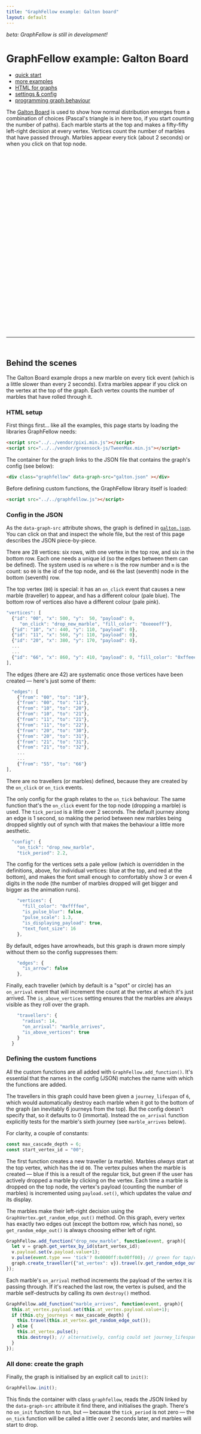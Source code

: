 ```yaml
---
title: "GraphFellow example: Galton board"
layout: default
---
```


_beta: GraphFellow is still in development!_

# GraphFellow example: Galton Board

* [quick start](../index)
* [more examples](../examples)
* [HTML for graphs](../html)
* [settings & config](../settings)
* [programming graph behaviour](../behaviour)

<style>
  .graphfellow {
    width: 100%;
    height: 50vw;
  }  
</style>
<script src="../../vendor/pixi.min.js"></script>
<script src="../../vendor/greensock-js/TweenMax.min.js"></script>

The [Galton Board](https://en.wikipedia.org/wiki/Bean_machine) is used to show
how normal distribution emerges from a combination of choices (Pascal's
triangle is in here too, if you start counting the number of paths). Each
marble starts at the top and makes a fifty-fifty left-right decision at every
vertex. Vertices count the number of marbles that have passed through. Marbles
appear every tick (about 2 seconds) or when you click on that top node.

<div class="graphfellow" data-graph-src="galton.json" ></div>

<script src="../../graphfellow.js"></script>
<script>
  const max_cascade_depth = 6;
  const start_vertex_id = "00";

  GraphFellow.add_function("drop_new_marble", function(event, graph){
    let v = graph.get_vertex_by_id(start_vertex_id);
    v.payload.set(v.payload.value+1);
    v.pulse(event.type === 'tick'? 0x0000ff:0x00ff00); // green for tap/click
    graph.create_traveller({"at_vertex": v}).travel(v.get_random_edge_out());
  });

  GraphFellow.add_function("marble_arrives", function(event, graph){
    let t = this;
    t.at_vertex.payload.set(t.at_vertex.payload.value+1);
    if (t.qty_journeys < max_cascade_depth) {
      t.travel(t.at_vertex.get_random_edge_out());
    } else {
      t.at_vertex.pulse();
      t.destroy(); // alternatively, config could set journey_lifespan: 6
    }
  });

  GraphFellow.init();
</script>

<hr style="margin-bottom:4em"/>

## Behind the scenes

The Galton Board example drops a new marble on every tick event (which is a
little slower than every 2 seconds). Extra marbles appear if you click on the
vertex at the top of the graph. Each vertex counts the number of marbles that
have rolled through it.

### HTML setup

First things first... like all the examples, this page starts
by loading the libraries GraphFellow needs:

```html
<script src="../../vendor/pixi.min.js"></script>
<script src="../../vendor/greensock-js/TweenMax.min.js"></script>
```
The container for the graph links to the JSON file that contains the graph's
config (see below):

```html
<div class="graphfellow" data-graph-src="galton.json" ></div>
```

Before defining custom functions, the GraphFellow library itself is loaded:

```html
<script src="../../graphfellow.js"></script>
```

### Config in the JSON

As the `data-graph-src` attribute shows, the graph is defined in
[`galton.json`](galton.json). You can click on that and
inspect the whole file, but the rest of this page describes the JSON
piece-by-piece.

There are 28 vertices: six rows, with one vertex in the top row, and six in the
bottom row. Each one needs a unique id (so the edges between them can be
defined). The system used is `nm` where `n` is the row number and `m` is the
count: so `00` is the id of the top node, and `66` the last (seventh) node in the
bottom (seventh) row.

The top vertex (`00`) is special: it has an `on_click` event that causes a new
marble (traveller) to appear, and has a different colour (pale blue). The bottom
row of vertices also have a different colour (pale pink).

```javascript
"vertices": [
  {"id": "00", "x": 500, "y":  50, "payload": 0,
     "on_click": "drop_new_marble", "fill_color": "0xeeeeff"},
  {"id": "10", "x": 440, "y": 110, "payload": 0},
  {"id": "11", "x": 560, "y": 110, "payload": 0},
  {"id": "20", "x": 380, "y": 170, "payload": 0},
  ...
  ...
  {"id": "66", "x": 860, "y": 410, "payload": 0, "fill_color": "0xffeeee"}
],
```

The edges (there are 42) are systematic once those vertices have been created —
here's just some of them:

```javascript
  "edges": [
    {"from": "00", "to": "10"},
    {"from": "00", "to": "11"},
    {"from": "10", "to": "20"},
    {"from": "10", "to": "21"},
    {"from": "11", "to": "21"},
    {"from": "11", "to": "22"},
    {"from": "20", "to": "30"},
    {"from": "20", "to": "31"},
    {"from": "21", "to": "31"},
    {"from": "21", "to": "32"},
    ...
    ...
    {"from": "55", "to": "66"}
],
```

There are no travellers (or marbles) defined, because they are created by
the `on_click` or `on_tick` events.

The only config for the graph relates to the `on_tick` behaviour. The same 
function that's the `on_click` event for the top node (dropping a marble)
is used. The `tick_period` is a little over 2 seconds. The default journey
along an edge is 1 second, so making the period between new marbles being
dropped slightly out of synch with that makes the behaviour a little more
aesthetic.

```javascript
  "config": {
    "on_tick": "drop_new_marble",
    "tick_period": 2.2,
```

The config for the vertices sets a pale yellow (which is overridden in the
definitions, above, for individual vertices: blue at the top, and red at the
bottom), and makes the font small enough to comfortably show 3 or even 4 digits
in the node (the number of marbles dropped will get bigger and bigger as the
animation runs).

```javascript
    "vertices": {
      "fill_color": "0xffffee",
      "is_pulse_blur": false,
      "pulse_scale": 1.3,
      "is_displaying_payload": true,
      "text_font_size": 16
    },
```

By default, edges have arrowheads, but this graph is drawn more simply without them
so the config suppresses them:

```javascript
    "edges": {
      "is_arrow": false
    },
```

Finally, each traveller (which by default is a "spot" or circle) has an `on_arrival` event
that will increment the count at the vertex at which it's just arrived. The `is_above_vertices`
setting ensures that the marbles are always visible as they roll over the graph.

```javascript
    "travellers": {
      "radius": 14,
      "on_arrival": "marble_arrives",
      "is_above_vertices": true
    }
  } 
```

### Defining the custom functions

All the custom functions are all added with `GraphFellow.add_function()`. It's
essential that the names in the config (JSON) matches the name with which the
functions are added.

The travellers in this graph could have been given a `journey_lifespan` of `6`,
which would automatically destroy each marble when it got to the bottom of the
graph (an inevitably 6 journeys from the top). But the config doesn't specify
that, so it defaults to 0 (immortal). Instead the `on_arrival` function
explicitly tests for the marble's sixth journey (see `marble_arrives` below).

For clarity, a couple of constants:

```javascript
const max_cascade_depth = 6;
const start_vertex_id = "00";
```

The first function creates a new traveller (a marble). Marbles _always_ start
at the top vertex, which has the id `00`. The vertex pulses when the marble is
created — blue if this is a result of the regular tick, but green if the user
has actively dropped a marble by clicking on the vertex. Each time a marble is
dropped on the top node, the vertex's payload (counting the number of marbles)
is incremented using `payload.set()`, which updates the value _and_ its display.


The marbles make their left-right decision using the
`GraphVertex.get_random_edge_out()` method. On this graph, every vertex has
exactly two edges out (except the bottom row, which has none), so
`get_random_edge_out()` is always choosing either left of right.

```javascript
GraphFellow.add_function("drop_new_marble", function(event, graph){
  let v = graph.get_vertex_by_id(start_vertex_id);
  v.payload.set(v.payload.value+1);
  v.pulse(event.type === 'tick'? 0x0000ff:0x00ff00); // green for tap/click
  graph.create_traveller({"at_vertex": v}).travel(v.get_random_edge_out());
});
```

Each marble's `on_arrival` method increments the payload of the vertex it is
passing through. If it's reached the last row, the vertex is pulsed, and the
marble self-destructs by calling its own `destroy()` method.

```javascript
GraphFellow.add_function("marble_arrives", function(event, graph){
  this.at_vertex.payload.set(this.at_vertex.payload.value+1);
  if (this.qty_journeys < max_cascade_depth) {
    this.travel(this.at_vertex.get_random_edge_out());
  } else {
    this.at_vertex.pulse();
    this.destroy(); // alternatively, config could set journey_lifespan: 6
  }
});
```

### All done: create the graph

Finally, the graph is initialised by an explicit call to `init()`:

```javascript
GraphFellow.init();
```

This finds the container with class `graphfellow`, reads the JSON linked by the
`data-graph-src` attribute it find there, and initialises the graph. There's no
`on_init` function to run, but — because the `tick_period` is not zero — the
`on_tick` function will be called a little over 2 seconds later, and marbles
will start to drop.

